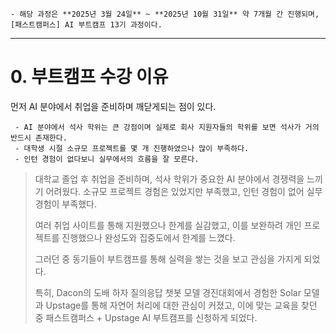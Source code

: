 ```
- 해당 과정은 **2025년 3월 24일** ~ **2025년 10월 31일** 약 7개월 간 진행되며, [패스트캠퍼스] AI 부트캠프 13기 과정이다.
```

***

# 0. 부트캠프 수강 이유

먼저 AI 분야에서 취업을 준비하며 깨닫게되는 점이 있다.

```
 - AI 분야에서 석사 학위는 큰 강점이며 실제로 회사 지원자들의 학위를 보면 석사가 거의 반드시 존재한다.
 - 대학생 시절 소규모 프로젝트를 몇 개 진행하였으나 많이 부족하다.
 - 인턴 경험이 없다보니 실무에서의 흐름을 잘 모른다.
```

>대학교 졸업 후 취업을 준비하며, 석사 학위가 중요한 AI 분야에서 경쟁력을 느끼기 어려웠다. 소규모 프로젝트 경험은 있었지만 부족했고, 인턴 경험이 없어 실무 경험이 부족했다.
>
>여러 취업 사이트를 통해 지원했으나 한계를 실감했고, 이를 보완하려 개인 프로젝트를 진행했으나 완성도와 집중도에서 한계를 느꼈다.
>
>그러던 중 동기들이 부트캠프를 통해 실력을 쌓는 것을 보고 관심을 가지게 되었다.
>
>특히, Dacon의 도배 하자 질의응답 챗봇 모델 경진대회에서 경험한 Solar 모델과 Upstage를 통해 자연어 처리에 대한 관심이 커졌고, 이에 맞는 교육을 찾던 중 패스트캠퍼스 + Upstage AI 부트캠프를 신청하게 되었다.
